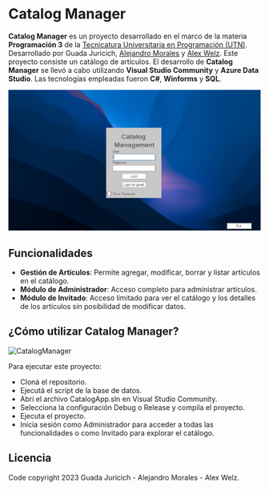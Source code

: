 # Catalog Manager

**Catalog Manager** es un proyecto desarrollado en el marco de la materia **Programación 3** de la [Tecnicatura Universitaria en Programación (UTN)](https://www.frgp.utn.edu.ar/carreras/tup_tuss). Desarrollado por Guada Juricich, [Alejandro Morales](https://github.com/AlejandroDanielMorales) y [Alex Welz](https://github.com/alexwelz). Este proyecto consiste un catálogo de artículos. El desarrollo de **Catalog Manager** se llevó a cabo utilizando **Visual Studio Community** y **Azure Data Studio**. Las tecnologías empleadas fueron **C#**, **Winforms** y **SQL**.

<img src="portada.PNG" alt="portada" width="600"/>

## Funcionalidades

- **Gestión de Artículos**: Permite agregar, modificar, borrar y listar artículos en el catálogo.
- **Módulo de Administrador**: Acceso completo para administrar artículos.
- **Módulo de Invitado**: Acceso limitado para ver el catálogo y los detalles de los artículos sin posibilidad de modificar datos.

  
## ¿Cómo utilizar Catalog Manager?

![CatalogManager](https://i.imgur.com/LdH62K6.gif)

Para ejecutar este proyecto:

- Cloná el repositorio.
- Ejecutá el script de la base de datos.
- Abrí el archivo CatalogApp.sln en Visual Studio Community.
- Selecciona la configuración Debug o Release y compila el proyecto.
- Ejecuta el proyecto.
- Inicia sesión como Administrador para acceder a todas las funcionalidades o como Invitado para explorar el catálogo.
  

## Licencia 
Code copyright 2023 Guada Juricich - Alejandro Morales - Alex Welz.
